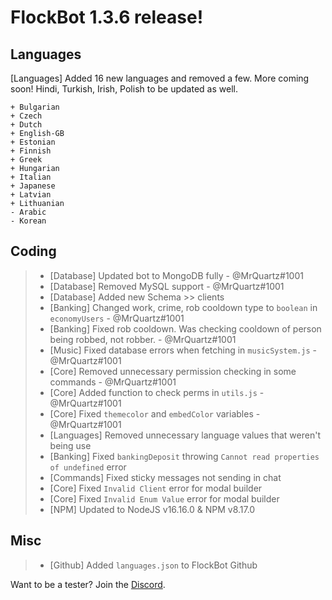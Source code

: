 # FlockBot 1.3.6 release!



## **Languages** 

[Languages] Added 16 new languages and removed a few. More coming soon! Hindi, Turkish, Irish, Polish to be updated as well.
```
+ Bulgarian
+ Czech
+ Dutch
+ English-GB
+ Estonian
+ Finnish
+ Greek
+ Hungarian
+ Italian
+ Japanese
+ Latvian
+ Lithuanian
- Arabic 
- Korean
```




## **Coding**
> - [Database] Updated bot to MongoDB fully - @MrQuartz#1001
> - [Database] Removed MySQL support - @MrQuartz#1001 
> - [Database] Added new Schema >> clients
> - [Banking] Changed work, crime, rob cooldown type to `boolean` in `economyUsers` - @MrQuartz#1001 
> - [Banking] Fixed rob cooldown. Was checking cooldown of person being robbed, not robber. - @MrQuartz#1001 
> - [Music] Fixed database errors when fetching in `musicSystem.js` - @MrQuartz#1001 
> - [Core] Removed unnecessary permission checking in some commands - @MrQuartz#1001 
> - [Core] Added function to check perms in `utils.js` - @MrQuartz#1001 
> - [Core] Fixed `themecolor` and `embedColor` variables - @MrQuartz#1001 
> - [Languages] Removed unnecessary language values that weren't being use
> - [Banking] Fixed `bankingDeposit` throwing `Cannot read properties of undefined` error
> - [Commands] Fixed sticky messages not sending in chat
> - [Core] Fixed `Invalid Client` error for modal builder
> - [Core] Fixed `Invalid Enum Value` error for modal builder
> - [NPM] Updated to NodeJS v16.16.0 & NPM v8.17.0



## **Misc**
> - [Github] Added `languages.json` to FlockBot Github

Want to be a tester? Join the [Discord](https://discord.gg/c8auE6DFvg).
